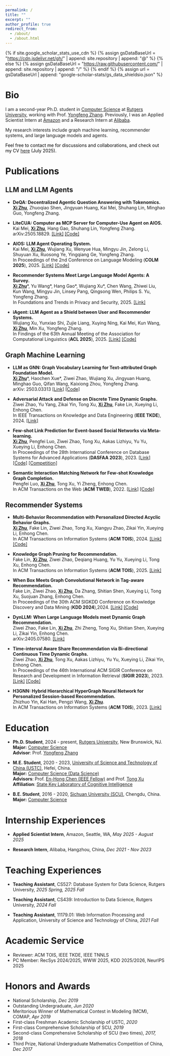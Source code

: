 ```yaml
---
permalink: /
title: ""
excerpt: ""
author_profile: true
redirect_from: 
  - /about/
  - /about.html
---
```


{% if site.google_scholar_stats_use_cdn %}
{% assign gsDataBaseUrl = "https://cdn.jsdelivr.net/gh/" | append: site.repository | append: "@" %}
{% else %}
{% assign gsDataBaseUrl = "https://raw.githubusercontent.com/" | append: site.repository | append: "/" %}
{% endif %}
{% assign url = gsDataBaseUrl | append: "google-scholar-stats/gs_data_shieldsio.json" %}

<span class='anchor' id='about-me'></span>

# Bio

I am a second-year Ph.D. student in <a href='http://cs.rutgers.edu/'>Computer Science</a> at <a href='http://www.rutgers.edu/'>Rutgers University</a>, working with Prof. <a href='http://www.yongfeng.me'>Yongfeng Zhang</a>.  Previously, I was an Applied Scientist Intern at <a href='https://www.amazon.com/'>Amazon</a> and a Research Intern at <a href='https://www.alibaba.com/'>Alibaba</a>. 
<!--
I received my M.E. degree in Data Science under the supervision of Prof. <a href='http://staff.ustc.edu.cn/~cheneh/'>En-Hong Chen</a> and Prof. <a href='http://staff.ustc.edu.cn/~tongxu/'>Tong Xu</a> from <a href='http://en.ustc.edu.cn/'>University of Science and Technology of China (USTC)</a>, where I was a member of <a href='https://bigdata.ustc.edu.cn/'>Anhui Province Key Laboratory of Big Data Analysis and Application (BDAA)</a>, a part of <a href='http://cogskl.iflytek.com/'>State Key Laboratory of Cognitive Intelligence</a>. Prior to that, I obtained my B.E. degree in Computer Science from <a href='https://en.scu.edu.cn/'>Sichuan University (SCU)</a>. 
-->
My research interests include graph machine learning, recommender systems, and large language models and agents.

<p style="color: black;">Feel free to contact me for discussions and collaborations, and check out my CV <a href='https://drive.google.com/file/d/1QsoD3qOAAPXcyrv9uehM19EpT_KfbPVU/view?usp=sharing'>here</a> (July 2025).</p>
<!--
My research interest includes neural machine translation and computer vision. I have published more than 100 papers at the top international AI conferences with total <a href='https://scholar.google.com/citations?user=DhtAFkwAAAAJ'>google scholar citations <strong><span id='total_cit'>260000+</span></strong></a> (You can also use google scholar badge <a href='https://scholar.google.com/citations?user=DhtAFkwAAAAJ'><img src="https://img.shields.io/endpoint?url={{ url | url_encode }}&logo=Google%20Scholar&labelColor=f6f6f6&color=9cf&style=flat&label=citations"></a>).
-->


<!--
# 🔥 News
- *2022.02*: &nbsp;🎉🎉 Lorem ipsum dolor sit amet, consectetur adipiscing elit. Vivamus ornare aliquet ipsum, ac tempus justo dapibus sit amet. 
- *2022.02*: &nbsp;🎉🎉 Lorem ipsum dolor sit amet, consectetur adipiscing elit. Vivamus ornare aliquet ipsum, ac tempus justo dapibus sit amet. 
-->

# Publications 
<!--
<div class='paper-box'><div class='paper-box-image'><div><div class="badge">CVPR 2016</div><img src='images/500x300.png' alt="sym" width="100%"></div></div>
<div class='paper-box-text' markdown="1">

[Deep Residual Learning for Image Recognition](https://openaccess.thecvf.com/content_cvpr_2016/papers/He_Deep_Residual_Learning_CVPR_2016_paper.pdf)

**Kaiming He**, Xiangyu Zhang, Shaoqing Ren, Jian Sun

[**Project**](https://scholar.google.com/citations?view_op=view_citation&hl=zh-CN&user=DhtAFkwAAAAJ&citation_for_view=DhtAFkwAAAAJ:ALROH1vI_8AC) <strong><span class='show_paper_citations' data='DhtAFkwAAAAJ:ALROH1vI_8AC'></span></strong>
- Lorem ipsum dolor sit amet, consectetur adipiscing elit. Vivamus ornare aliquet ipsum, ac tempus justo dapibus sit amet. 
</div>
</div>
-->

## LLM and LLM Agents

- **DeQA: Decentralized Agentic Question Answering with Tokenomics.** <br><strong><u>Xi Zhu</u></strong>, Zhuoqiao Shen, Jingyuan Huang, Kai Mei, Shuhang Lin, Minghao Guo, Yongfeng Zhang.

- **LiteCUA: Computer as MCP Server for Computer-Use Agent on AIOS.**  <br>Kai Mei, <strong><u>Xi Zhu</u></strong>, Hang Gao, Shuhang Lin, Yongfeng Zhang. <br>arXiv:2505.18829. [[Link]](https://arxiv.org/abs/2505.18829) [[Code]](https://github.com/agiresearch/LiteCUA)

- **AIOS: LLM Agent Operating System.** <br>Kai Mei, <strong><u>Xi Zhu</u></strong>, Wujiang Xu, Wenyue Hua, Mingyu Jin, Zelong Li, Shuyuan Xu, Ruosong Ye, Yingqiang Ge, Yongfeng Zhang. <br>In Proceedings of the 2nd Conference on Language Modeling (**COLM 2025**), 2025. [[Link]](https://arxiv.org/abs/2403.16971) [[Code]](https://github.com/agiresearch/AIOS) 

- **Recommender Systems Meet Large Language Model Agents: A Survey.** <br><strong><u>Xi Zhu</u></strong>\*, Yu Wang\*, Hang Gao\*, Wujiang Xu\*, Chen Wang, Zhiwei Liu, Kun Wang, Mingyu Jin, Linsey Pang, Qingsong Wen, Philips S. Yu, Yongfeng Zhang. <br>In Foundations and Trends in Privacy and Security, 2025. [[Link]](https://www.nowpublishers.com/article/Details/SEC-050)

- **iAgent: LLM Agent as a Shield between User and Recommender Systems.** <br>Wujiang Xu, Yunxiao Shi, Zujie Liang, Xuying Ning, Kai Mei, Kun Wang, <strong><u>Xi Zhu</u></strong>, Min Xu, Yongfeng Zhang.  <br> In Findings of the 63th Annual Meeting of the Association for Computational Linguistics (**ACL 2025**), 2025. [[Link]](https://arxiv.org/abs/2502.14662) [[Code]](https://github.com/WujiangXu/iAgent) 


## Graph Machine Learning

- **LLM as GNN: Graph Vocabulary Learning for Text-attributed Graph Foundation Model.** <br><strong><u>Xi Zhu</u></strong>\*, Haochen Xue\*, Ziwei Zhao, Wujiang Xu, Jingyuan Huang, Minghao Guo, Qifan Wang, Kaixiong Zhou, Yongfeng Zhang. <br>arXiv: 2503.03313 [[Link]](https://arxiv.org/abs/2503.03313v2) [[Code]](https://github.com/agiresearch/PromptGFM)

- **Adversarial Attack and Defense on Discrete Time Dynamic Graphs.** <br>Ziwei Zhao, Yu Yang, Zikai Yin, Tong Xu, <strong><u>Xi Zhu</u></strong>, Fake Lin, Xueying Li, Enhong Chen. <br>In IEEE Transactions on Knowledge and Data Engineering (**IEEE TKDE**), 2024.  [[Link]](https://ieeexplore.ieee.org/stamp/stamp.jsp?arnumber=10623545) 

- **Few-shot Link Prediction for Event-based Social Networks via Meta-learning.** <br> <strong><u>Xi Zhu</u></strong>, Pengfei Luo, Ziwei Zhao, Tong Xu, Aakas Lizhiyu, Yu Yu, Xueying Li, Enhong Chen. <br>In Proceedings of the 28th International Conference on Database Systems for Advanced Applications (**DASFAA 2023**), 2023. [[Link]](https://link.springer.com/chapter/10.1007/978-3-031-30675-4_3) [[Code]](https://github.com/xizhu1022/FSLP-EBSNs) [[Competition]](https://tianchi.aliyun.com/competition/entrance/532073/information)

- **Semantic Interaction Matching Network for Few-shot Knowledge Graph Completion.** <br>Pengfei Luo, <strong><u>Xi Zhu</u></strong>, Tong Xu, Yi Zheng, Enhong Chen. <br>In ACM Transactions on the Web (**ACM TWEB**), 2022. [[Link]](https://dl.acm.org/doi/10.1145/3589557) [[Code]](https://github.com/pengfei-luo/SIM)

## Recommender Systems

- **Multi-Behavior Recommendation with Personalized Directed Acyclic Behavior Graphs.** <br><strong><u>Xi Zhu</u></strong>, Fake Lin, Ziwei Zhao, Tong Xu, Xiangyu Zhao, Zikai Yin, Xueying Li, Enhong Chen. <br>In ACM Transactions on Information Systems (**ACM TOIS**), 2024. [[Link]](https://dl.acm.org/doi/10.1145/3696417) [[Code]](https://github.com/xizhu1022/DA-GCN) 

- **Knowledge Graph Pruning for Recommendation.** <br>Fake Lin, <strong><u>Xi Zhu</u></strong>, Ziwei Zhao, Deqiang Huang, Yu Yu, Xueying Li, Tong Xu, Enhong Chen. <br>In ACM Transactions on Information Systems (**ACM TOIS**), 2025.  [[Link]](https://arxiv.org/abs/2405.11531)

- **When Box Meets Graph Convolutional Network in Tag-aware Recommendation.**<br> Fake Lin, Ziwei Zhao, <strong><u>Xi Zhu</u></strong>, Da Zhang, Shitian Shen, Xueying Li, Tong Xu, Suojuan Zhang, Enhong Chen.<br> In Proceedings of the 30th ACM SIGKDD Conference on Knowledge Discovery and Data Mining (**KDD 2024**),2024. [[Link]](https://arxiv.org/abs/2406.12020) [[Code]](https://github.com/critical88/BoxGNN) 

- **DynLLM: When Large Language Models meet Dynamic Graph Recommendation.** <br>Ziwei Zhao, Fake Lin, <strong><u>Xi Zhu</u></strong>, Zhi Zheng, Tong Xu, Shitian Shen, Xueying Li, Zikai Yin, Enhong Chen. <br>arXiv:2405.07580. [[Link]](https://arxiv.org/abs/2405.07580)

- **Time-interval Aware Share Recommendation via Bi-directional Continuous Time Dynamic Graphs.** <br>Ziwei Zhao, <strong><u>Xi Zhu</u></strong>, Tong Xu, Aakas Lizhiyu, Yu Yu, Xueying Li, Zikai Yin, Enhong Chen. <br>In Proceedings of the 46th International ACM SIGIR Conference on Research and Development in Information Retrieval (**SIGIR 2023**), 2023. [[Link]](https://dl.acm.org/doi/10.1145/3539618.3591775) [[Code]](https://github.com/meteor-gif/DynShare) 

- **H3GNN: Hybrid Hierarchical HyperGraph Neural Network for Personalized Session-based Recommendation.** <br>Zhizhuo Yin, Kai Han, Pengzi Wang, <strong><u>Xi Zhu</u></strong>. <br>In ACM Transactions on Information Systems (**ACM TOIS**), 2023. [[Link]](https://dl.acm.org/doi/10.1145/3630002)


# Education
- **Ph.D. Student**, 2024 - present, <a href='http://www.rutgers.edu/'>Rutgers University</a>, New Brunswick, NJ. <br>**Major:** <a href='https://cs.rutgers.edu'>Computer Science</a>   <br>**Advisor**: Prof. <a href='http://www.yongfeng.me'>Yongfeng Zhang</a>

- **M.E. Student**, 2020 - 2023, <a href='http://en.ustc.edu.cn/'>University of Science and Technology of China (USTC)</a>, Hefei, China. <br>**Major:** <a href='https://saids.ustc.edu.cn'>Computer Science (Data Science)</a>   <br>**Advisors**: Prof. <a href='http://staff.ustc.edu.cn/~cheneh/'>En-Hong Chen (IEEE Fellow)</a> and Prof. <a href='http://staff.ustc.edu.cn/~tongxu/'>Tong Xu</a><br>**Affiliation**: <a href='https://bigdata.ustc.edu.cn/'>State Key Laboratory of Cognitive Intelligence</a>

- **B.E. Student**, 2016 - 2020, <a href='https://en.scu.edu.cn/'>Sichuan University (SCU)</a>, Chengdu, China. <br>**Major:** <a href='https://cs.scu.edu.cn'>Computer Science</a>

# Internship Experiences
- **Applied Scientist Intern**, Amazon, Seattle, WA, *May 2025 - August 2025* 

- **Research Intern**, Alibaba, Hangzhou, China, *Dec 2021 - Nov 2023* 


# Teaching Experiences
- **Teaching Assistant**, CS527: Database System for Data Science, Rutgers University, *2025 Spring, 2025 Fall*

- **Teaching Assistant**, CS439: Introduction to Data Science, Rutgers University, *2024 Fall*

- **Teaching Assistant**, 11179.01: Web Information Processing and Application, University of Science and Technology of China, *2021 Fall*

# Academic Service
- Reviewer: ACM TOIS, IEEE TKDE, IEEE TNNLS
- PC Member: RecSys 2024/2025, WWW 2025, KDD 2025/2026, NeurIPS 2025

# Honors and Awards
- National Scholarship, *Dec 2019*
- Outstanding Undergraduate, *Jun 2020*
- Meritorious Winner of Mathematical Contest in Modeling (MCM), COMAP, *Apr 2019*
- First-class Freshman Academic Scholarship of USTC, *2020*
- First-class Comprehensive Scholarship of SCU, *2019*
- Second-class Comprehensive Scholarship of SCU (two times), *2017, 2018*
- Third Prize, National Undergraduate Mathematics Competition of China, *Dec 2017*


<!--
# Invited Talks
- *2021.06*, Lorem ipsum dolor sit amet, consectetur adipiscing elit. Vivamus ornare aliquet ipsum, ac tempus justo dapibus sit amet. 
- *2021.03*, Lorem ipsum dolor sit amet, consectetur adipiscing elit. Vivamus ornare aliquet ipsum, ac tempus justo dapibus sit amet.  \| [\[video\]](https://github.com/)
-->
<!--
# Patents 

- **Method, System, Device and Storage Medium of Few-shot Knowledge Graph Completion.** <br> Tong Xu, Enhong Chen, Pengfei Luo, <strong><u>Xi Zhu</u></strong>. <br> CN202210492838, China, Granted.

- **Model Training Method, Object Recommendation Algorithm and Related Devices for Realizing Object Recommendation.** <br>Zhizhuo Yin, <strong><u>Xi Zhu</u></strong>, Ziwei Zhao, Pengzi Wang, Yu Yu, Xueying Li. <br> CN202310173248, China, Published.

- **Methods, Devices, Equipment and Storage Media for Information Sharing Processing.** <br>Ziwei Zhao, Yu Yu, Xueying Li, <strong><u>Xi Zhu</u></strong>. <br> CN202211328249, China, Published.

- **Method, System, Device and Storage Medium of Knowledge Graph Pruning for Recommendation.** <br>Fake Lin, <strong><u>Xi Zhu</u></strong>, Ziwei Zhao, Shitian Shen, Xueying Li. <br> CN202310173248, China, Published.

- **Method and System of Multi-behavior Recommendation Based on Directed Acyclic Behavior Graphs.** <br><strong><u>Xi Zhu</u></strong>, Fake Lin, Ziwei Zhao, Shitian Shen, Xueying Li, Zhizhuo Yin, Pengzi Wang. <br> CN202311146600, China, Published.

-->

